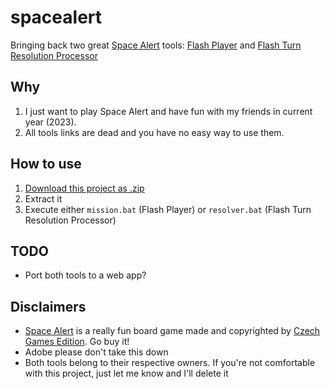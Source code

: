 # spacealert
Bringing back two great [Space Alert](https://boardgamegeek.com/boardgame/38453/space-alert) tools: [Flash Player](https://boardgamegeek.com/thread/471529/space-alert-flash-player-version-13-now-randomizat) and [Flash Turn Resolution Processor](https://boardgamegeek.com/filepage/56253/space-alert-flash-turn-resolution-processor)

## Why
1. I just want to play Space Alert and have fun with my friends in current year (2023).
2. All tools links are dead and you have no easy way to use them.

## How to use
1. [Download this project as .zip](https://github.com/bcattaneo/spacealert/archive/refs/heads/main.zip)
2. Extract it
3. Execute either `mission.bat` (Flash Player) or `resolver.bat` (Flash Turn Resolution Processor)

## TODO
- Port both tools to a web app?

## Disclaimers
- [Space Alert](https://czechgames.com/en/space-alert) is a really fun board game made and copyrighted by [Czech Games Edition](https://czechgames.com). Go buy it!
- Adobe please don't take this down
- Both tools belong to their respective owners. If you're not comfortable with this project, just let me know and I'll delete it
